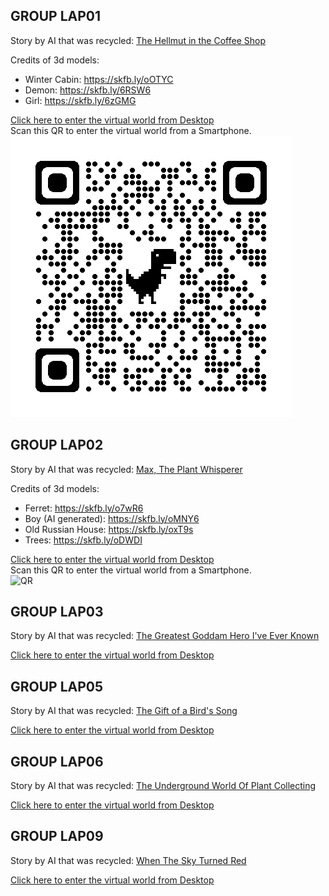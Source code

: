 ## GROUP LAP01
Story by AI that was recycled: [The Hellmut in the Coffee Shop](https://storiesby.ai/p/the-hellmouth-in-the-coffee-shop)  

Credits of 3d models:  
* Winter Cabin: https://skfb.ly/oOTYC
* Demon: https://skfb.ly/6RSW6 
* Girl: https://skfb.ly/6zGMG

[Click here to enter the virtual world from Desktop](https://laverbenaelectronica.github.io/vr/hackaton/FINAL/LAP01/index.html)   
Scan this QR to enter the virtual world from a Smartphone.   
![QR](LAP01/qrcode_lap01.png)

## GROUP LAP02
Story by AI that was recycled: [Max, The Plant Whisperer](https://storiesby.ai/p/max-the-plant-whisperer)

Credits of 3d models:
* Ferret: https://skfb.ly/o7wR6
* Boy (AI generated): https://skfb.ly/oMNY6
* Old Russian House: https://skfb.ly/oxT9s
* Trees: https://skfb.ly/oDWDI   

[Click here to enter the virtual world from Desktop](https://laverbenaelectronica.github.io/vr/hackaton/FINAL/LAP02/index.html)   
Scan this QR to enter the virtual world from a Smartphone.   
![QR](LAP02/qrcode.png)

## GROUP LAP03
Story by AI that was recycled: [The Greatest Goddam Hero I've Ever Known](https://storiesby.ai/p/the-greatest-goddamn-hero-ive-ever)  

[Click here to enter the virtual world from Desktop](https://laverbenaelectronica.github.io/vr/hackaton/FINAL/LAP03/index.html)   

## GROUP LAP05
Story by AI that was recycled: [The Gift of a Bird's Song](https://storiesby.ai/p/the-gift-of-a-birds-song)

[Click here to enter the virtual world from Desktop](https://laverbenaelectronica.github.io/vr/hackaton/FINAL/LAP05/index.html)   

## GROUP LAP06
Story by AI that was recycled: [The Underground World Of Plant Collecting](https://storiesby.ai/p/the-underground-world-of-plant-collecting)

[Click here to enter the virtual world from Desktop](https://laverbenaelectronica.github.io/vr/hackaton/FINAL/LAP06/index.html)   

## GROUP LAP09
Story by AI that was recycled: [When The Sky Turned Red](https://storiesby.ai/p/when-the-sky-turned-red)

[Click here to enter the virtual world from Desktop](https://laverbenaelectronica.github.io/vr/hackaton/FINAL/LAP09/index.html)   
